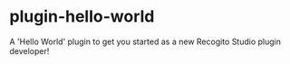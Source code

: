 # plugin-hello-world
A 'Hello World' plugin to get you started as a new Recogito Studio plugin developer!
